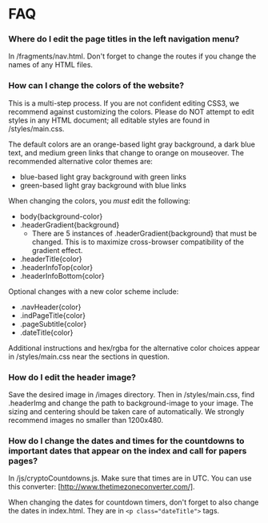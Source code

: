 # FAQ


### Where do I edit the page titles in the left navigation menu?
In /fragments/nav.html. Don't forget to change the routes if you change the names of any HTML files.

### How can I change the colors of the website?
This is a multi-step process. If you are not confident editing CSS3, we recommend against customizing the colors. Please do NOT attempt to edit styles in any HTML document; all editable styles are found in /styles/main.css.

The default colors are an orange-based light gray background, a dark blue text, and medium green links that change to orange on mouseover. The recommended alternative color themes are:
- blue-based light gray background with green links
- green-based light gray background with blue links

When changing the colors, you *must* edit the following:
- body{background-color}
- .headerGradient{background}
  - There are 5 instances of .headerGradient{background} that must be changed. This is to maximize cross-browser compatibility of the gradient effect.
- .headerTitle{color}
- .headerInfoTop{color}
- .headerInfoBottom{color}

Optional changes with a new color scheme include:
- .navHeader{color}
- .indPageTitle{color}
- .pageSubtitle{color}
- .dateTitle{color}

Additional instructions and hex/rgba for the alternative color choices appear in /styles/main.css near the sections in question.

### How do I edit the header image?
Save the desired image in /images directory. Then in /styles/main.css, find .headerImg and change the path to background-image to your image. The sizing and centering should be taken care of automatically. We strongly recommend images no smaller than 1200x480.

### How do I change the dates and times for the countdowns to important dates that appear on the index and call for papers pages?
In /js/cryptoCountdowns.js. Make sure that times are in UTC. You can use this converter: [http://www.thetimezoneconverter.com/].

When changing the dates for countdown timers, don't forget to also change the dates in index.html. They are in ```<p class="dateTitle">``` tags.
